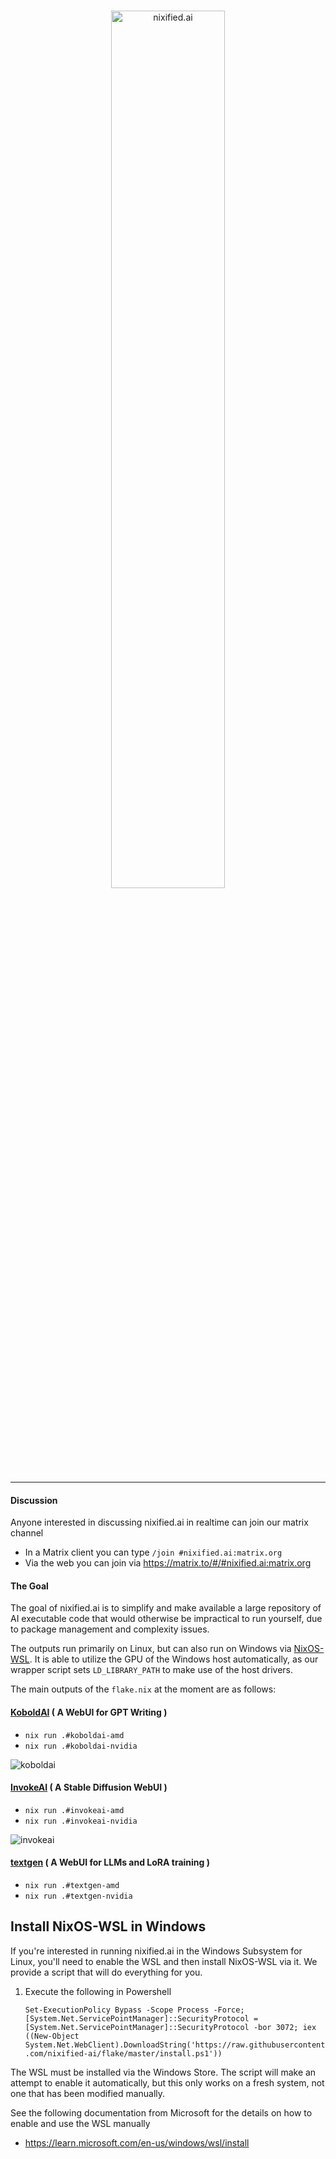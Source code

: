 <p align="center">
<br/>
<a href="nixified.ai">
  <img src="https://github.com/nixified-ai/flake/blob/images/nixified.ai-text.png" width=60% height=60% title="nixified.ai"/>
</a>
</p>

---

#### Discussion

Anyone interested in discussing nixified.ai in realtime can join our matrix channel

- In a Matrix client you can type `/join #nixified.ai:matrix.org`
- Via the web you can join via https://matrix.to/#/#nixified.ai:matrix.org

#### The Goal

The goal of nixified.ai is to simplify and make available a large repository of
AI executable code that would otherwise be impractical to run yourself, due to
package management and complexity issues.

The outputs run primarily on Linux, but can also run on Windows via [NixOS-WSL](https://github.com/nix-community/NixOS-WSL). It is able to utilize the GPU of the Windows host automatically, as our wrapper script sets `LD_LIBRARY_PATH` to make use of the host drivers.

The main outputs of the `flake.nix` at the moment are as follows:

#### [KoboldAI](https://github.com/KoboldAI/KoboldAI-Client) ( A WebUI for GPT Writing )

- `nix run .#koboldai-amd`
- `nix run .#koboldai-nvidia`

![koboldai](/../images/koboldai.webp)

#### [InvokeAI](https://github.com/invoke-ai/InvokeAI) ( A Stable Diffusion WebUI )

- `nix run .#invokeai-amd`
- `nix run .#invokeai-nvidia`

![invokeai](/../images/invokeai.webp)

#### [textgen](https://github.com/oobabooga/text-generation-webui) ( A WebUI for LLMs and LoRA training )

- `nix run .#textgen-amd`
- `nix run .#textgen-nvidia`

## Install NixOS-WSL in Windows

If you're interested in running nixified.ai in the Windows Subsystem for Linux, you'll need to enable the WSL and then install NixOS-WSL via it. We provide a script that will do everything for you.

1. Execute the following in Powershell

   `Set-ExecutionPolicy Bypass -Scope Process -Force; [System.Net.ServicePointManager]::SecurityProtocol = [System.Net.ServicePointManager]::SecurityProtocol -bor 3072; iex ((New-Object System.Net.WebClient).DownloadString('https://raw.githubusercontent.com/nixified-ai/flake/master/install.ps1'))`

The WSL must be installed via the Windows Store. The script will make an attempt to enable it automatically, but this only works on a fresh system, not one that has been modified manually.

See the following documentation from Microsoft for the details on how to enable and use the WSL manually

- https://learn.microsoft.com/en-us/windows/wsl/install
